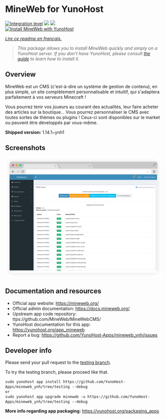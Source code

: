<!--
N.B.: This README was automatically generated by https://github.com/YunoHost/apps/tree/master/tools/README-generator
It shall NOT be edited by hand.
-->

# MineWeb for YunoHost

[![Integration level](https://dash.yunohost.org/integration/mineweb.svg)](https://dash.yunohost.org/appci/app/mineweb) ![](https://ci-apps.yunohost.org/ci/badges/mineweb.status.svg) ![](https://ci-apps.yunohost.org/ci/badges/mineweb.maintain.svg)  
[![Install MineWeb with YunoHost](https://install-app.yunohost.org/install-with-yunohost.svg)](https://install-app.yunohost.org/?app=mineweb)

*[Lire ce readme en français.](./README_fr.md)*

> *This package allows you to install MineWeb quickly and simply on a YunoHost server.
If you don't have YunoHost, please consult [the guide](https://yunohost.org/#/install) to learn how to install it.*

## Overview

MineWeb est un CMS (c'est-à-dire un système de gestion de contenu), en plus simple, un site complètement personnalisable et intuitif, qui s'adaptera parfaitement à vos serveurs Minecraft !

Vous pourrez tenir vos joueurs au courant des actualités, leur faire acheter des articles sur la boutique... Vous pourrez personnaliser le CMS avec toutes sortes de thèmes ou plugins ! Ceux-ci sont disponibles sur le market ou peuvent être développés par vous-même.


**Shipped version:** 1.14.1~ynh1



## Screenshots

![](./doc/screenshots/features1_mb.png)

## Documentation and resources

* Official app website: https://mineweb.org/
* Official admin documentation: https://docs.mineweb.org/
* Upstream app code repository: ttps://github.com/MineWeb/MineWebCMS/
* YunoHost documentation for this app: https://yunohost.org/app_mineweb
* Report a bug: https://github.com/YunoHost-Apps/mineweb_ynh/issues

## Developer info

Please send your pull request to the [testing branch](https://github.com/YunoHost-Apps/mineweb_ynh/tree/testing).

To try the testing branch, please proceed like that.
```
sudo yunohost app install https://github.com/YunoHost-Apps/mineweb_ynh/tree/testing --debug
or
sudo yunohost app upgrade mineweb -u https://github.com/YunoHost-Apps/mineweb_ynh/tree/testing --debug
```

**More info regarding app packaging:** https://yunohost.org/packaging_apps